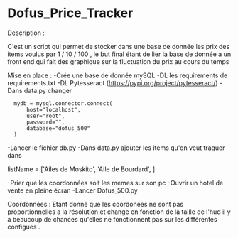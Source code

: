 # Dofus_Price_Tracker

Description :

C'est un script qui permet de stocker dans une base de donnée les prix des items voulus par 1 / 10 / 100 , le but final étant de lier la base de donnée a un front end qui
fait des graphique sur la fluctuation du prix au cours du temps 

Mise en place : 
-Crée une base de donnée mySQL
-DL les requirements de requirements.txt
-DL Pytesseract (https://pypi.org/project/pytesseract/)
-Dans data.py changer 

      mydb = mysql.connector.connect(
          host="localhost",
          user="root",
          password="",
          database="dofus_500"
      )
      
-Lancer le fichier db.py
-Dans data.py ajouter les items qu'on veut traquer dans 

listName = ['Ailes de Moskito', 'Aile de Bourdard', ]

-Prier que les coordonnées soit les memes sur son pc 
-Ouvrir un hotel de vente en pleine écran 
-Lancer Dofus_500.py

Coordonnées :
Etant donné que les coordonées ne sont pas proportionnelles a la résolution et change en fonction de la taille de l'hud il y a beaucoup de chances qu'elles ne fonctionnent 
pas sur les différentes configues .

